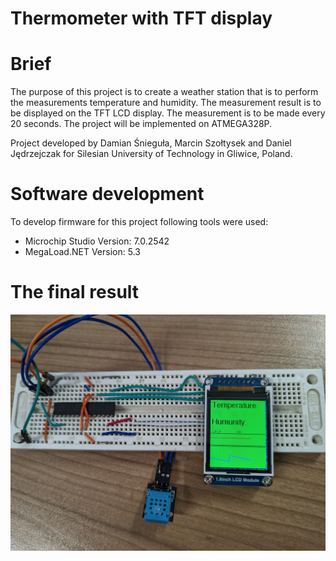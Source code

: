 # Thermometer with TFT display

# Brief
The purpose of this project is to create a weather station that is to perform the measurements temperature and humidity. The measurement result is to be displayed on the TFT LCD display. The measurement is to be made every 20 seconds. The project will be implemented on ATMEGA328P.

Project developed by Damian Śnieguła, Marcin Szołtysek and Daniel Jędrzejczak for Silesian University of Technology in Gliwice, Poland.

# Software development
To develop firmware for this project following tools were used:

- Microchip Studio
  Version: 7.0.2542
- MegaLoad.NET
  Version: 5.3

# The final result
![alt text](https://github.com/Siamian/Studies-projects/blob/e23a854c8d451af7d5e97a54ac031cc52fa4fd5f/Thermometer%20with%20TFT%20display/Project%20-%20Prototype%20board_01.jpg "Logo Title Text 1")
